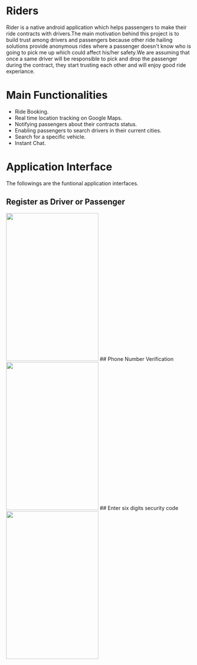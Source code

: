 # Riders
Rider is a native android application which helps passengers to make their ride contracts with drivers.The main motivation behind this project is to build trust among drivers and passengers because other ride hailing solutions provide anonymous rides where a passenger doesn't know who is going to pick me up which could affect his/her safety.We are assuming that once a same driver will be responsible to pick and drop the passenger during the contract, they start trusting each other and will enjoy good ride experiance.
# Main Functionalities
- Ride Booking.
- Real time location tracking on Google Maps.
- Notifying passengers about their contracts status.
- Enabling passengers to search drivers in their current cities.
- Search for a specific vehicle.
- Instant Chat. 
# Application Interface
The followings are the funtional application interfaces.
## Register as Driver or Passenger
<img src="https://user-images.githubusercontent.com/18638795/40890748-2b0182fc-6794-11e8-9a7e-3b059b6db444.png" height="400" width="250">
## Phone Number Verification
<img src="https://user-images.githubusercontent.com/18638795/40890796-1dc6e70c-6795-11e8-9bbc-199fece2271b.png" height="400" width="250">
## Enter six digits security code
<img src="https://user-images.githubusercontent.com/18638795/40890813-737a9c2a-6795-11e8-9d43-c82c8c323f1d.JPG" height="400" width="250">
